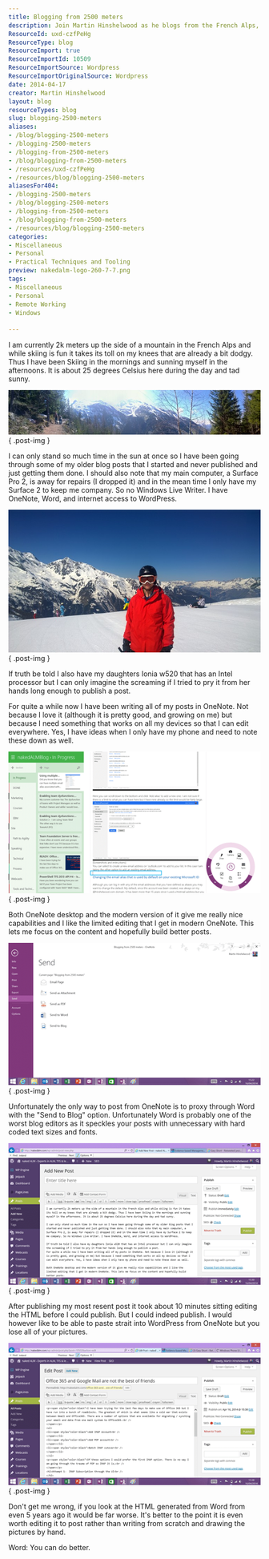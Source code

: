 ```yaml
---
title: Blogging from 2500 meters
description: Join Martin Hinshelwood as he blogs from the French Alps, sharing insights on skiing, tech challenges, and creative writing amidst stunning mountain views.
ResourceId: uxd-czfPeHg
ResourceType: blog
ResourceImport: true
ResourceImportId: 10509
ResourceImportSource: Wordpress
ResourceImportOriginalSource: Wordpress
date: 2014-04-17
creator: Martin Hinshelwood
layout: blog
resourceTypes: blog
slug: blogging-2500-meters
aliases:
- /blog/blogging-2500-meters
- /blogging-2500-meters
- /blogging-from-2500-meters
- /blog/blogging-from-2500-meters
- /resources/uxd-czfPeHg
- /resources/blog/blogging-2500-meters
aliasesFor404:
- /blogging-2500-meters
- /blog/blogging-2500-meters
- /blogging-from-2500-meters
- /blog/blogging-from-2500-meters
- /resources/blog/blogging-2500-meters
categories:
- Miscellaneous
- Personal
- Practical Techniques and Tooling
preview: nakedalm-logo-260-7-7.png
tags:
- Miscellaneous
- Personal
- Remote Working
- Windows

---
```

I am currently 2k meters up the side of a mountain in the French Alps and while skiing is fun it takes its toll on my knees that are already a bit dodgy. Thus I have been Skiing in the mornings and sunning myself in the afternoons. It is about 25 degrees Celsius here during the day and tad sunny.

[![](images/041614_1456_Bloggingfro1-1-1.jpg)](http://nkdagility.com/wp-content/uploads/2014/04/041614_1456_Bloggingfro1-1-1.jpg)
{ .post-img }

I can only stand so much time in the sun at once so I have been going through some of my older blog posts that I started and never published and just getting them done. I should also note that my main computer, a Surface Pro 2, is away for repairs (I dropped it) and in the mean time I only have my Surface 2 to keep me company. So no Windows Live Writer. I have OneNote, Word, and internet access to WordPress.

![](images/041614_1456_Bloggingfro2-2-2.jpg)
{ .post-img }

If truth be told I also have my daughters Ionia w520 that has an Intel processor but I can only imagine the screaming if I tried to pry it from her hands long enough to publish a post.

For quite a while now I have been writing all of my posts in OneNote. Not because I love it (although it is pretty good, and growing on me) but because I need something that works on all my devices so that I can edit everywhere. Yes, I have ideas when I only have my phone and need to note these down as well.

![](images/041614_1456_Bloggingfro3-3-3.png)
{ .post-img }

Both OneNote desktop and the modern version of it give me really nice capabilities and I like the limited editing that I get in modern OneNote. This lets me focus on the content and hopefully build better posts.

![](images/041614_1456_Bloggingfro4-4-4.png)
{ .post-img }

Unfortunately the only way to post from OneNote is to proxy through Word with the "Send to Blog" option. Unfortunately Word is probably one of the worst blog editors as it speckles your posts with unnecessary with hard coded text sizes and fonts.

![](images/041614_1456_Bloggingfro5-5-5.png)
{ .post-img }

After publishing my most resent post it took about 10 minutes sitting editing the HTML before I could publish. But I could indeed publish. I would however like to be able to paste strait into WordPress from OneNote but you lose all of your pictures.

![](images/041614_1456_Bloggingfro6-6-6.png)
{ .post-img }

Don't get me wrong, if you look at the HTML generated from Word from even 5 years ago it would be far worse. It's better to the point it is even worth editing it to post rather than writing from scratch and drawing the pictures by hand.

Word: You can do better.
